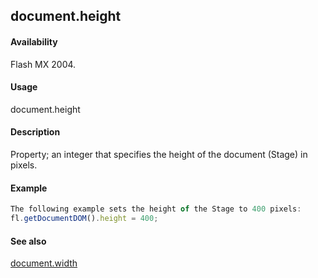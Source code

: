 ## document.height

#### Availability

Flash MX 2004.

#### Usage

document.height

#### Description

Property; an integer that specifies the height of the document (Stage) in pixels.

#### Example

```javascript
The following example sets the height of the Stage to 400 pixels:
fl.getDocumentDOM().height = 400;

```
#### See also

[document.width](#!AdobeDocs/developers-animatesdk-docs/test/Document_object/docu6182.md)
